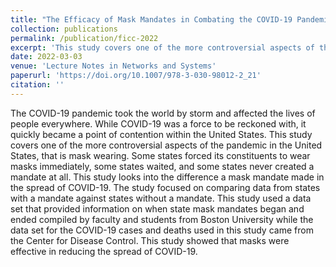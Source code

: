 ```yaml
---
title: "The Efficacy of Mask Mandates in Combating the COVID-19 Pandemic"
collection: publications
permalink: /publication/ficc-2022
excerpt: 'This study covers one of the more controversial aspects of the pandemic in the United States, that is mask wearing.'
date: 2022-03-03
venue: 'Lecture Notes in Networks and Systems'
paperurl: 'https://doi.org/10.1007/978-3-030-98012-2_21'
citation: ''
---
```


The COVID-19 pandemic took the world by storm and affected the lives of people everywhere.
While COVID-19 was a force to be reckoned with, it quickly became a point of contention within the United States.
This study covers one of the more controversial aspects of the pandemic in the United States, that is mask wearing.
Some states forced its constituents to wear masks immediately, some states waited, and some states never created a mandate at all.
This study looks into the difference a mask mandate made in the spread of COVID-19.
The study focused on comparing data from states with a mandate against states without a mandate.
This study used a data set that provided information on when state mask mandates began and ended compiled by faculty and students from Boston University while the data set for the COVID-19 cases and deaths used in this study came from the Center for Disease Control.
This study showed that masks were effective in reducing the spread of COVID-19.
